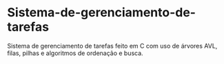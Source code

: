 # Sistema-de-gerenciamento-de-tarefas
Sistema de gerenciamento de tarefas feito em C com uso de árvores AVL, filas, pilhas e algoritmos de ordenação e busca.
